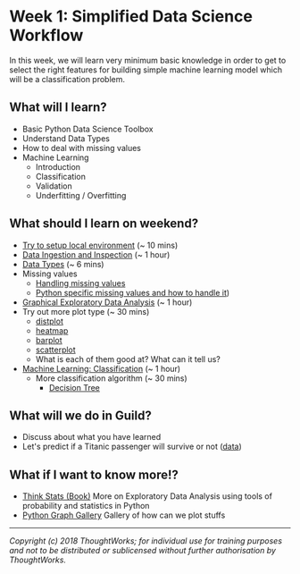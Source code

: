 # Week 1: Simplified Data Science Workflow

In this week, we will learn very minimum basic knowledge in order to get to select the right features for building simple machine learning model which will be a classification problem.

## What will I learn?

* Basic Python Data Science Toolbox
* Understand Data Types
* How to deal with missing values
* Machine Learning
  * Introduction
  * Classification
  * Validation
  * Underfitting / Overfitting

## What should I learn on weekend?

* [Try to setup local environment](setup.md) (~ 10 mins)
* [Data Ingestion and Inspection](https://campus.datacamp.com/courses/pandas-foundations/data-ingestion-inspection) (~ 1 hour)
* [Data Types](https://towardsdatascience.com/data-types-in-statistics-347e152e8bee) (~ 6 mins)
* Missing values
  * [Handling missing values](https://www.analyticsindiamag.com/5-ways-handle-missing-values-machine-learning-datasets/)
  * [Python specific missing values and how to handle it](https://jakevdp.github.io/PythonDataScienceHandbook/03.04-missing-values.html ))
* [Graphical Exploratory Data Analysis](https://campus.datacamp.com/courses/statistical-thinking-in-python-part-1/graphical-exploratory-data-analysis) (~ 1 hour)
* Try out more plot type (~ 30 mins)
  * [distplot](https://seaborn.pydata.org/generated/seaborn.distplot.html)
  * [heatmap](https://seaborn.pydata.org/generated/seaborn.heatmap.html)
  * [barplot](https://seaborn.pydata.org/generated/seaborn.barplot.html)
  * [scatterplot](https://seaborn.pydata.org/generated/seaborn.scatterplot.html)
  * What is each of them good at? What can it tell us?
* [Machine Learning: Classification](https://campus.datacamp.com/courses/supervised-learning-with-scikit-learn/classification) (~ 1 hour)
  * More classification algorithm (~ 30 mins)
    * [Decision Tree](https://www.datacamp.com/community/tutorials/decision-tree-classification-python)

## What will we do in Guild?

* Discuss about what you have learned
* Let's predict if a Titanic passenger will survive or not ([data](https://www.kaggle.com/rochellesilva/simple-tutorial-for-beginners/data))

## What if I want to know more!?

* [Think Stats (Book)](https://learning.oreilly.com/library/view/think-stats-2nd/9781491907344/) More on Exploratory Data Analysis using tools of probability and statistics in Python
* [Python Graph Gallery](https://python-graph-gallery.com/) Gallery of how can we plot stuffs

---

*Copyright (c) 2018 ThoughtWorks; for individual use for training purposes and not to be distributed or sublicensed without further authorisation by ThoughtWorks.*
